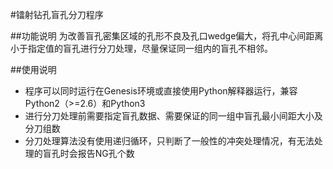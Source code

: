 #镭射钻孔盲孔分刀程序

##功能说明
为改善盲孔密集区域的孔形不良及孔口wedge偏大，将孔中心间距离小于指定值的盲孔进行分刀处理，尽量保证同一组内的盲孔不相邻。

##使用说明
- 程序可以同时运行在Genesis环境或直接使用Python解释器运行，兼容Python2（>=2.6）和Python3
- 进行分刀处理前需要指定盲孔数据、需要保证的同一组中盲孔最小间距大小及分刀组数
- 分刀处理算法没有使用递归循环，只判断了一般性的冲突处理情况，有无法处理的盲孔时会报告NG孔个数
